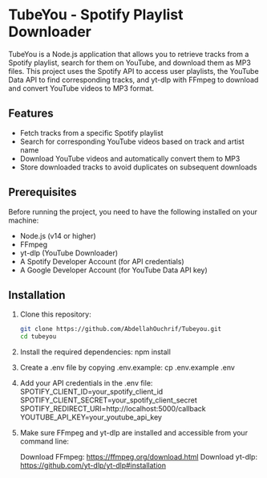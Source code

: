 # TubeYou - Spotify Playlist Downloader

TubeYou is a Node.js application that allows you to retrieve tracks from a Spotify playlist, search for them on YouTube, and download them as MP3 files. This project uses the Spotify API to access user playlists, the YouTube Data API to find corresponding tracks, and yt-dlp with FFmpeg to download and convert YouTube videos to MP3 format.

## Features

- Fetch tracks from a specific Spotify playlist
- Search for corresponding YouTube videos based on track and artist name
- Download YouTube videos and automatically convert them to MP3
- Store downloaded tracks to avoid duplicates on subsequent downloads

## Prerequisites

Before running the project, you need to have the following installed on your machine:

- Node.js (v14 or higher)
- FFmpeg
- yt-dlp (YouTube Downloader)
- A Spotify Developer Account (for API credentials)
- A Google Developer Account (for YouTube Data API key)

## Installation

1. Clone this repository:
   ```bash
   git clone https://github.com/AbdellahOuchrif/Tubeyou.git
   cd tubeyou
   
2. Install the required dependencies:
   npm install

3. Create a .env file by copying .env.example:
   cp .env.example .env

4. Add your API credentials in the .env file:
   SPOTIFY_CLIENT_ID=your_spotify_client_id
   SPOTIFY_CLIENT_SECRET=your_spotify_client_secret
   SPOTIFY_REDIRECT_URI=http://localhost:5000/callback
   YOUTUBE_API_KEY=your_youtube_api_key

5. Make sure FFmpeg and yt-dlp are installed and accessible from your command line:

   Download FFmpeg: https://ffmpeg.org/download.html
   Download yt-dlp: https://github.com/yt-dlp/yt-dlp#installation

